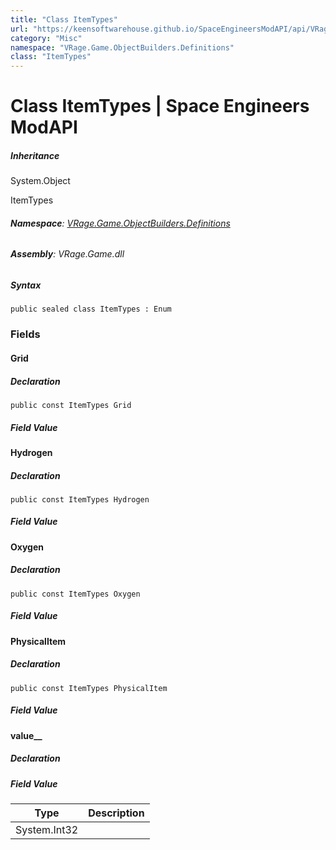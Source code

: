 ```yaml
---
title: "Class ItemTypes"
url: "https://keensoftwarehouse.github.io/SpaceEngineersModAPI/api/VRage.Game.ObjectBuilders.Definitions.ItemTypes.html"
category: "Misc"
namespace: "VRage.Game.ObjectBuilders.Definitions"
class: "ItemTypes"
---
```


# Class ItemTypes | Space Engineers ModAPI

##### Inheritance

System.Object

ItemTypes

###### **Namespace**: [VRage.Game.ObjectBuilders.Definitions](https://keensoftwarehouse.github.io/SpaceEngineersModAPI/api/VRage.Game.ObjectBuilders.Definitions.html)

###### **Assembly**: VRage.Game.dll

##### Syntax

```
public sealed class ItemTypes : Enum
```

### [](#fields)Fields

#### [](#VRage_Game_ObjectBuilders_Definitions_ItemTypes_Grid)Grid

##### Declaration

```
public const ItemTypes Grid
```

##### Field Value

#### [](#VRage_Game_ObjectBuilders_Definitions_ItemTypes_Hydrogen)Hydrogen

##### Declaration

```
public const ItemTypes Hydrogen
```

##### Field Value

#### [](#VRage_Game_ObjectBuilders_Definitions_ItemTypes_Oxygen)Oxygen

##### Declaration

```
public const ItemTypes Oxygen
```

##### Field Value

#### [](#VRage_Game_ObjectBuilders_Definitions_ItemTypes_PhysicalItem)PhysicalItem

##### Declaration

```
public const ItemTypes PhysicalItem
```

##### Field Value

#### [](#VRage_Game_ObjectBuilders_Definitions_ItemTypes_value__)value\_\_

##### Declaration

##### Field Value

| Type | Description |
| --- | --- |
| System.Int32 |     |